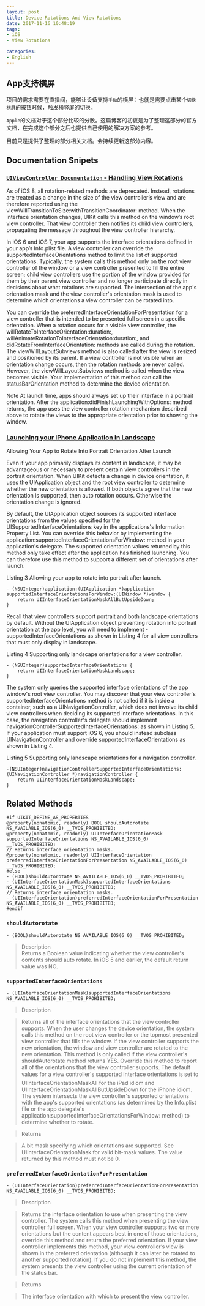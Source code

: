 ```yaml
---
layout: post
title: Device Rotations And View Rotations
date: 2017-11-16 10:48:19
tags:
- iOS
- View Rotations

categories:
- English
---
```


## App支持横屏

项目的需求需要在直播间，能够让设备支持`手动`的横屏：也就是需要点击某个`切换横屏`的按钮时候，触发横竖屏的切换。

`Apple`的文档对于这个部分比较的分散。这篇博客的初衷是为了整理这部分的官方文档，在完成这个部分之后也提供自己使用的解决方案的参考。

目前只是提供了整理的部分相关文档。会持续更新这部分内容。

<!-- more -->

## Documentation Snipets

### [`UIViewController Documentation` - Handling View Rotations](https://developer.apple.com/documentation/uikit/uiviewcontroller?language=objc)

As of iOS 8, all rotation-related methods are deprecated. Instead, rotations are treated as a change in the size of the view controller’s view and are therefore reported using the viewWillTransitionToSize:withTransitionCoordinator: method. When the interface orientation changes, UIKit calls this method on the window’s root view controller. That view controller then notifies its child view controllers, propagating the message throughout the view controller hierarchy.

In iOS 6 and iOS 7, your app supports the interface orientations defined in your app’s Info.plist file. A view controller can override the supportedInterfaceOrientations method to limit the list of supported orientations. Typically, the system calls this method only on the root view controller of the window or a view controller presented to fill the entire screen; child view controllers use the portion of the window provided for them by their parent view controller and no longer participate directly in decisions about what rotations are supported. The intersection of the app's orientation mask and the view controller's orientation mask is used to determine which orientations a view controller can be rotated into.

You can override the preferredInterfaceOrientationForPresentation for a view controller that is intended to be presented full screen in a specific orientation.
When a rotation occurs for a visible view controller, the willRotateToInterfaceOrientation:duration:, willAnimateRotationToInterfaceOrientation:duration:, and didRotateFromInterfaceOrientation: methods are called during the rotation. The viewWillLayoutSubviews method is also called after the view is resized and positioned by its parent. If a view controller is not visible when an orientation change occurs, then the rotation methods are never called. However, the viewWillLayoutSubviews method is called when the view becomes visible. Your implementation of this method can call the statusBarOrientation method to determine the device orientation.

Note
At launch time, apps should always set up their interface in a portrait orientation. After the application:didFinishLaunchingWithOptions: method returns, the app uses the view controller rotation mechanism described above to rotate the views to the appropriate orientation prior to showing the window.

### [Launching your iPhone Application in Landscape](https://developer.apple.com/library/content/technotes/tn2244/_index.html)

Allowing Your App to Rotate Into Portrait Orientation After Launch

Even if your app primarily displays its content in landscape, it may be advantageous or necessary to present certain view controllers in the portrait orientation. When UIKit detects a change in device orientation, it uses the UIApplication object and the root view controller to determine whether the new orientation is allowed. If both objects agree that the new orientation is supported, then auto rotation occurs. Otherwise the orientation change is ignored.

By default, the UIApplication object sources its supported interface orientations from the values specified for the UISupportedInterfaceOrientations key in the applications's Information Property List. You can override this behavior by implementing the application:supportedInterfaceOrientationsForWindow: method in your application's delegate. The supported orientation values returned by this method only take effect after the application has finished launching. You can therefore use this method to support a different set of orientations after launch.

Listing 3  Allowing your app to rotate into portrait after launch.

```objc
- (NSUInteger)application:(UIApplication *)application supportedInterfaceOrientationsForWindow:(UIWindow *)window {
    return UIInterfaceOrientationMaskAllButUpsideDown;
}
```
Recall that view controllers support portrait and both landscape orientations by default. Without the UIApplication object preventing rotation into portrait orientation at the app level, you will need to implement -supportedInterfaceOrientations as shown in Listing 4 for all view controllers that must only display in landscape.

Listing 4  Supporting only landscape orientations for a view controller.

```objc
- (NSUInteger)supportedInterfaceOrientations {
    return UIInterfaceOrientationMaskLandscape;
}
```
The system only queries the supported interface orientations of the app window's root view controller. You may discover that your view controller's supportedInterfaceOrientations method is not called if it is inside a container, such as a UINavigationController, which does not involve its child view controllers when deciding its supported interface orientations. In this case, the navigation controller's delegate should implement navigationControllerSupportedInterfaceOrientations: as shown in Listing 5. If your application must support iOS 6, you should instead subclass UINavigationController and override supportedInterfaceOrientations as shown in Listing 4.

Listing 5  Supporting only landscape orientations for a navigation controller.

```objc
-(NSUInteger)navigationControllerSupportedInterfaceOrientations:(UINavigationController *)navigationController {
    return UIInterfaceOrientationMaskLandscape;
}
```

## Related Methods

```objc
#if UIKIT_DEFINE_AS_PROPERTIES
@property(nonatomic, readonly) BOOL shouldAutorotate NS_AVAILABLE_IOS(6_0) __TVOS_PROHIBITED;
@property(nonatomic, readonly) UIInterfaceOrientationMask supportedInterfaceOrientations NS_AVAILABLE_IOS(6_0) __TVOS_PROHIBITED;
// Returns interface orientation masks.
@property(nonatomic, readonly) UIInterfaceOrientation preferredInterfaceOrientationForPresentation NS_AVAILABLE_IOS(6_0) __TVOS_PROHIBITED;
#else
- (BOOL)shouldAutorotate NS_AVAILABLE_IOS(6_0) __TVOS_PROHIBITED;
- (UIInterfaceOrientationMask)supportedInterfaceOrientations NS_AVAILABLE_IOS(6_0) __TVOS_PROHIBITED;
// Returns interface orientation masks.
- (UIInterfaceOrientation)preferredInterfaceOrientationForPresentation NS_AVAILABLE_IOS(6_0) __TVOS_PROHIBITED;
#endif
```
### `shouldAutorotate`
```ojbc
- (BOOL)shouldAutorotate NS_AVAILABLE_IOS(6_0) __TVOS_PROHIBITED;
```
> Description	
> Returns a Boolean value indicating whether the view controller's contents should auto rotate.
> In iOS 5 and earlier, the default return value was NO.

### `supportedInterfaceOrientations`
```objc 
- (UIInterfaceOrientationMask)supportedInterfaceOrientations NS_AVAILABLE_IOS(6_0) __TVOS_PROHIBITED;
```
> Description	

> Returns all of the interface orientations that the view controller supports.
> When the user changes the device orientation, the system calls this method on the root view controller or the topmost presented view controller that fills the window. If the view controller supports the new orientation, the window and view controller are rotated to the new orientation. This method is only called if the view controller's shouldAutorotate method returns YES.
> Override this method to report all of the orientations that the view controller supports. The default values for a view controller's supported interface orientations is set to UIInterfaceOrientationMaskAll for the iPad idiom and UIInterfaceOrientationMaskAllButUpsideDown for the iPhone idiom.
> The system intersects the view controller's supported orientations with the app's supported orientations (as determined by the Info.plist file or the app delegate's application:supportedInterfaceOrientationsForWindow: method) to determine whether to rotate.

> Returns

> A bit mask specifying which orientations are supported. See UIInterfaceOrientationMask for valid bit-mask values. The value returned by this method must not be 0.

### `preferredInterfaceOrientationForPresentation`
```objc
- (UIInterfaceOrientation)preferredInterfaceOrientationForPresentation NS_AVAILABLE_IOS(6_0) __TVOS_PROHIBITED;
```
> Description	

> Returns the interface orientation to use when presenting the view controller.
> The system calls this method when presenting the view controller full screen. When your view controller supports two or more orientations but the content appears best in one of those orientations, override this method and return the preferred orientation.
> If your view controller implements this method, your view controller’s view is shown in the preferred orientation (although it can later be rotated to another supported rotation). If you do not implement this method, the system presents the view controller using the current orientation of the status bar.

> Returns	

> The interface orientation with which to present the view controller.


